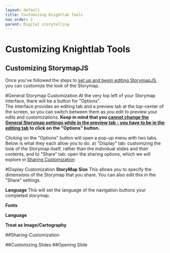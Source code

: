 ```yaml
---
layout: default
title: Customizing Knightlab Tools
nav_order: 2
parent: Digital storytelling
---
```


# Customizing Knightlab Tools
## Customizing StorymapJS
Once you've followed the steps to <a href="https://ubc-library-rc.github.io/digital-exhibits-survey/content/digital-storytelling-tools.html#storymapsjs">set up and begin editing StorymapJS</a>, you can customize the look of the Storymap.
</div>
#General Storymap Customization
At the very top left of your Storymap interface, there will be a button for "Options". 

<aside class="note">
The interface provides an editing tab and a preview tab at the top-center of the screen, so you can switch between them as you edit to preview your edits and customizations. <strong>Keep in mind that you <u>cannot change the General Storymap settings while in the preview tab - you have to be in the editing tab</u> to click on the "Options" button.</strong>
</aside>

Clicking on the "Options" button will open a pop-up menu with two tabs. Below is what they each allow you to do.
a) "Display" tab: customizing the look of the Storymap itself, rather than the individual slides and their contents, and
b) "Share" tab: open the sharing options, which we will explore in [Sharing Customization](###Sharing-Customization)

#Display Customization
<strong>StoryMap Size</strong>
This allows you to specify the dimensions of the Storymap that you share. You can also edit this in the "Share" settings.

<strong>Language</strong>
This will set the language of the navigation buttons your completed storymap. 

<strong>Fonts</strong>

<strong>Language</strong>

<strong>Treat as Image/Cartography</strong>

##Sharing-Customization

##Customizing Slides
##Opening Slide


